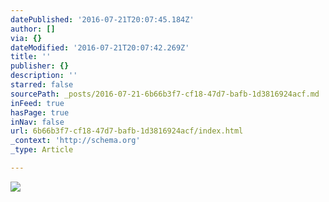 ```yaml
---
datePublished: '2016-07-21T20:07:45.184Z'
author: []
via: {}
dateModified: '2016-07-21T20:07:42.269Z'
title: ''
publisher: {}
description: ''
starred: false
sourcePath: _posts/2016-07-21-6b66b3f7-cf18-47d7-bafb-1d3816924acf.md
inFeed: true
hasPage: true
inNav: false
url: 6b66b3f7-cf18-47d7-bafb-1d3816924acf/index.html
_context: 'http://schema.org'
_type: Article

---
```

![](https://the-grid-user-content.s3-us-west-2.amazonaws.com/9b969630-3a5d-474e-88cc-5cbab8a4e9f5.jpg)